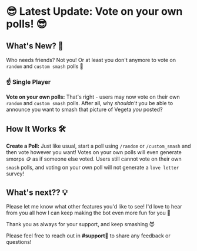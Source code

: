 # 😎 Latest Update: Vote on your own polls! 😎

## What's New? 👀

Who needs friends? Not you! Or at least you don't anymore to vote on `random` and `custom smash` polls 🎉

### ☝️ Single Player

**Vote on your own polls:** That's right - users may now vote on their own `random` and `custom smash` polls. After all, why _shouldn't_ you be able to announce you want to smash that picture of Vegeta _you_ posted?

## How It Works 🛠️

**Create a Poll:** Just like usual, start a poll using `/random` or `/custom_smash` and then vote however you want! Votes on your own polls will even generate smorps 🪙 as if someone else voted. Users still cannot vote on their own `smash` polls, and voting on your own poll will not generate a `love letter` survey!

## What's next?? 💡

Please let me know what other features you'd like to see! I'd love to hear from you all how I can keep making the bot even more fun for you 🎈


Thank you as always for your support, and keep smashing 😈

Please feel free to reach out in **#support🚧** to share any feedback or questions!
